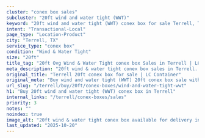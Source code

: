 ```yaml
---
cluster: "conex box sales"
subcluster: "20ft wind and water tight (WWT)"
keyword: "20ft wind and water tight (WWT) conex box for sale Terrell, TX"
intent: "Transactional-Local"
page_type: "Location-Product"
city: "Terrell, TX"
service_type: "conex box"
condition: "Wind & Water Tight"
size: "20ft"
title_tag: "20ft Ovg Wind & Water Tight conex box Sales in Terrell | LC Container"
meta_description: "20ft wind & water tight conex box sales in Terrell. Fast delivery, competitive pricing. Serving conex boxes area. Quote ID: 5HH. Call (214) 524-4168 for your free quote today."
original_title: "Terrell 20ft conex box for sale | LC Container"
original_meta: "Buy wind and water tight (WWT) 20ft conex box sale with local delivery in Terrell, TX. LC Container — local Since 2003. Request a fast quote today."
url_slug: "/terrell/buy/20ft/conex-boxes/wind-and-water-tight-wwt"
h1: "Buy 20ft wind and water tight (WWT) conex box in Terrell"
internal_links: "/terrell/conex-boxes/sales"
priority: 3
notes: ""
noindex: true
image_alt: "20ft wind & water tight conex box available for delivery in Terrell"
last_updated: "2025-10-20"
---
```


<!-- TODO: Add unique city/inventory copy, images, and internal links here. -->
